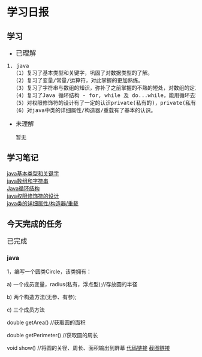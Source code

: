 # 学习日报

## 学习

* <font size=4>已理解</font>
<pre>
1. java
  （1）复习了基本类型和关键字，巩固了对数据类型的了解。
  （2）复习了变量/常量/运算符，对此掌握的更加熟练。
  （3）复习了字符串与数组的知识，弥补了之前掌握的不熟的短处，对数组的定义，创建，赋值，遍历有了较为清楚的认识。 
  （4）复习了Java 循环结构 - for, while 及 do...while，能用循环去实现累加，累乘等数列运算。
  （5）对权限修饰符的设计有了一定的认识private(私有的)，private(私有的)，protected(受保护的)，public(公共的)。
  （6）对java中类的详细属性/构造器/重载有了基本的认识。
</pre>
* <font size=3.5>未理解</font>

    暂无

## 学习笔记

[java基本类型和关键字](https://www.jianshu.com/p/101d61462ae1)  
[java数组和字符串](https://www.jianshu.com/p/eda04d614b05)   
[Java循环结构](https://www.jianshu.com/p/b65fa9e59484)  
[java权限修饰符的设计](https://www.jianshu.com/p/b8fa969a5ae6)  
[java类的详细属性/构造器/重载](https://www.jianshu.com/p/cad31b878e67)


## 今天完成的任务

<font size=4>已完成</font>
### java  
1，编写一个圆类Circle，该类拥有： 

a) 一个成员变量，radius(私有，浮点型);//存放圆的半径

b) 两个构造方法(无参、有参);

c) 三个成员方法

double getArea() //获取圆的面积

double getPerimeter() //获取圆的周长

void show() //将圆的关径、周长、面积输出到屏幕
[代码链接](https://github.com/zhaoanxiang/summertraing/blob/master/0729/circle.java) 
[截图链接](https://github.com/zhaoanxiang/summertraing/blob/master/0729/Java.png)
  


